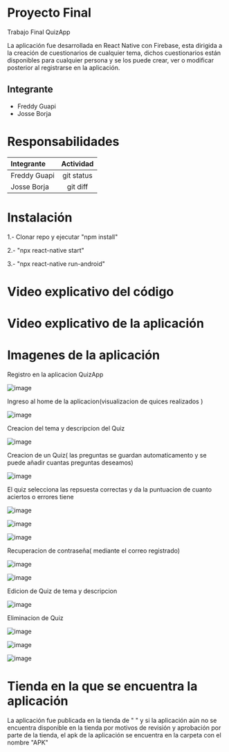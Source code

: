 # Proyecto Final
Trabajo Final QuizApp

La aplicación fue desarrollada en React Native con Firebase, 
esta dirigida a la creación de cuestionarios de cualquier tema, 
dichos cuestionarios están disponibles  para cualquier persona y 
se los puede crear, ver o modificar posterior al registrarse en la aplicación. 

## Integrante
- Freddy Guapi
- Josse Borja

# Responsabilidades
| Integrante | Actividad |
| :---         |     :---:      |  
| Freddy Guapi | git status     | 
| Josse Borja  | git diff       |

# Instalación 
1.- Clonar repo y ejecutar "npm install"

2.- "npx react-native start"

3.- "npx react-native run-android"

# Video explicativo del código

# Video explicativo de la aplicación

# Imagenes de la aplicación
Registro en la aplicacion QuizApp

![image](https://user-images.githubusercontent.com/27876563/156820564-3deeac5c-a182-41b9-bd3c-ac0a5e8ce288.png)

Ingreso al home de la aplicacion(visualizacion de quices realizados )

![image](https://user-images.githubusercontent.com/27876563/156820720-34be4b06-a16e-4490-9f85-a9055e13307d.png)

Creacion del tema y descripcion del Quiz

![image](https://user-images.githubusercontent.com/27876563/156820275-d0fb5b29-d5ba-4917-b122-ed16290da40f.png)

Creacion de un Quiz( las preguntas se guardan automaticamento y se puede añadir cuantas preguntas deseamos)

![image](https://user-images.githubusercontent.com/27876563/156820316-209cb8c3-39ef-4b87-a680-0f0fc50c3171.png)

El quiz selecciona las repsuesta correctas y da la puntuacion de cuanto aciertos o errores tiene

![image](https://user-images.githubusercontent.com/27876563/156820382-4fbf2398-af77-40e7-9c8a-35cfed609572.png)

![image](https://user-images.githubusercontent.com/27876563/156820652-a146b82a-2f90-44ef-876d-566ccd3ab816.png)


![image](https://user-images.githubusercontent.com/27876563/156820612-66d86a9a-8583-44b0-a703-df932cf33606.png)


Recuperacion de contraseña( mediante el correo registrado)

![image](https://user-images.githubusercontent.com/27876563/156820521-f59e4153-b056-418f-82a6-64e6001c0a65.png)


![image](https://user-images.githubusercontent.com/27876563/156820473-7fd80807-05ea-445f-8688-727ffd265519.png)

Edicion de Quiz de tema y descripcion

![image](https://user-images.githubusercontent.com/27876563/156832105-57ccbbb3-524d-4a15-9a63-7297c958524b.png)


Eliminacion de Quiz 

![image](https://user-images.githubusercontent.com/27876563/156832176-a0c13f68-cdef-423d-b903-e26858ef6a35.png)

![image](https://user-images.githubusercontent.com/27876563/156832244-2709715b-156e-44dd-95bb-a81212329c8c.png)

![image](https://user-images.githubusercontent.com/27876563/156832212-1712e9b1-bbbc-4ff4-9670-b465963632e9.png)


# Tienda en la que se encuentra la aplicación
La aplicación fue publicada en la tienda de " " y si la aplicación aún no se encuentra disponible en la tienda por motivos de revisión y
aprobación por parte de la tienda, el apk de la aplicación se encuentra en la carpeta con el nombre "APK"



